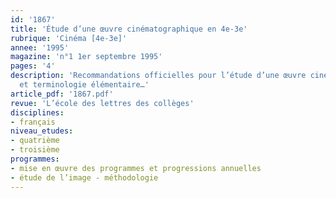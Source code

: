 ```yaml
---
id: '1867'
title: 'Étude d’une œuvre cinématographique en 4e-3e'
rubrique: 'Cinéma [4e-3e]'
annee: '1995'
magazine: 'n°1 1er septembre 1995'
pages: '4'
description: 'Recommandations officielles pour l’étude d’une œuvre cinématographique
  et terminologie élémentaire…'
article_pdf: '1867.pdf'
revue: 'L’école des lettres des collèges'
disciplines:
- français
niveau_etudes:
- quatrième
- troisième
programmes:
- mise en œuvre des programmes et progressions annuelles
- étude de l’image - méthodologie
---
```

